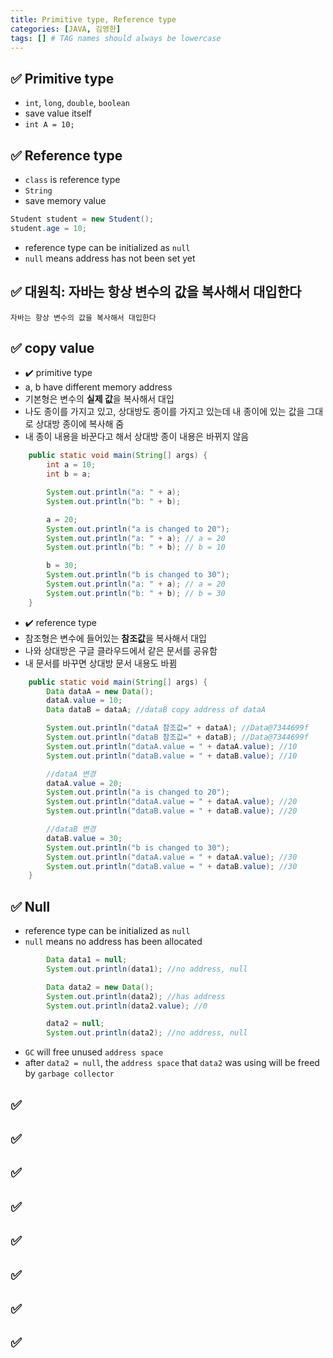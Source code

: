 ```yaml
---
title: Primitive type, Reference type
categories: [JAVA, 김영한]
tags: [] # TAG names should always be lowercase
---
```


## ✅ Primitive type

- `int`, `long`, `double`, `boolean`
- save value itself
- `int A = 10;`

## ✅ Reference type

- `class` is reference type
- `String`
- save memory value

```java
Student student = new Student();
student.age = 10;
```

- reference type can be initialized as `null`
- `null` means address has not been set yet

## ✅ 대원칙: 자바는 항상 변수의 값을 복사해서 대입한다

```
자바는 항상 변수의 값을 복사해서 대입한다
```

## ✅ copy value

- ✔️ primitive type
- a, b have different memory address
- 기본형은 변수의 **실제 값**을 복사해서 대입
- 나도 종이를 가지고 있고, 상대방도 종이를 가지고 있는데 내 종이에 있는 값을 그대로 상대방 종이에 복사해 줌
- 내 종이 내용을 바꾼다고 해서 상대방 종이 내용은 바뀌지 않음

```java
    public static void main(String[] args) {
        int a = 10;
        int b = a;

        System.out.println("a: " + a);
        System.out.println("b: " + b);

        a = 20;
        System.out.println("a is changed to 20");
        System.out.println("a: " + a); // a = 20
        System.out.println("b: " + b); // b = 10

        b = 30;
        System.out.println("b is changed to 30");
        System.out.println("a: " + a); // a = 20
        System.out.println("b: " + b); // b = 30
    }
```

- ✔️ reference type
- 참조형은 변수에 들어있는 **참조값**을 복사해서 대입
- 나와 상대방은 구글 클라우드에서 같은 문서를 공유함
- 내 문서를 바꾸면 상대방 문서 내용도 바뀜

```java
    public static void main(String[] args) {
        Data dataA = new Data();
        dataA.value = 10;
        Data dataB = dataA; //dataB copy address of dataA

        System.out.println("dataA 참조값=" + dataA); //Data@7344699f
        System.out.println("dataB 참조값=" + dataB); //Data@7344699f
        System.out.println("dataA.value = " + dataA.value); //10
        System.out.println("dataB.value = " + dataB.value); //10

        //dataA 변경
        dataA.value = 20;
        System.out.println("a is changed to 20");
        System.out.println("dataA.value = " + dataA.value); //20
        System.out.println("dataB.value = " + dataB.value); //20

        //dataB 변경
        dataB.value = 30;
        System.out.println("b is changed to 30");
        System.out.println("dataA.value = " + dataA.value); //30
        System.out.println("dataB.value = " + dataB.value); //30
    }
```

## ✅ Null

- reference type can be initialized as `null`
- `null` means no address has been allocated

```java
        Data data1 = null;
        System.out.println(data1); //no address, null

        Data data2 = new Data();
        System.out.println(data2); //has address
        System.out.println(data2.value); //0

        data2 = null;
        System.out.println(data2); //no address, null
```

- `GC` will free unused `address space`
- after `data2 = null`, the `address space` that `data2` was using will be freed by `garbage collector`

## ✅

## ✅

## ✅

## ✅

## ✅

## ✅

## ✅

## ✅
